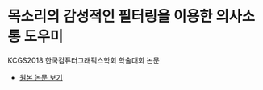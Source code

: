 # 목소리의 감성적인 필터링을 이용한 의사소통 도우미
KCGS2018 한국컴퓨터그래픽스학회 학술대회 논문

- [원본 논문 보기](./Communications_Helper_with_Emotional_Filtering_of_Voice.pdf)

